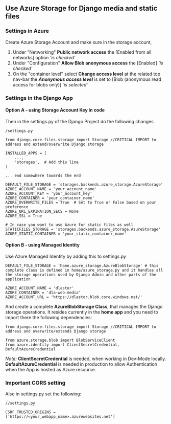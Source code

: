## Use Azure Storage for Django media and static files

### Settings in Azure
Create Azure Storage Account and make sure in the storage account, 
1. Under "Networking" **Public network access** the [Enabled from all networks] option *'is checked'*
2. Under "Configuration" **Allow Blob anonymous access** the [Enabled] *'is checked'*
3. On the "container level" select **Change access level** at the related top nav-bar the ***Anonymous access level*** is set to [Blob (anonymous read access for blobs only)] '*is selected*'

### Settings in the Django App

#### Option A - using Storage Account Key in code
Then in the settings.py of the Django Project do the following changes
```
/settings.py

from django.core.files.storage import Storage //CRITICAL IMPORT to address and extend/overwrite Django storage 

INSTALLED_APPS = [
    ...,
    'storages',  # Add this line
]

... end somewhere towards the end

DEFAULT_FILE_STORAGE = 'storages.backends.azure_storage.AzureStorage'
AZURE_ACCOUNT_NAME = 'your_account_name'
AZURE_ACCOUNT_KEY = 'your_account_key'
AZURE_CONTAINER = 'your_container_name'
AZURE_OVERWRITE_FILES = True  # Set to True or False based on your preference
AZURE_URL_EXPIRATION_SECS = None
AZURE_SSL = True

# In case you want to use Azure for static files as well
STATICFILES_STORAGE = 'storages.backends.azure_storage.AzureStorage'
AZURE_STATIC_CONTAINER = 'your_static_container_name'

```

#### Option B - using Managed Identity
Use Azure Managed Identity by adding this to settings.py
```
DEFAULT_FILE_STORAGE = 'home.azure_storage.AzureBlobStorage' # this complete class is defined in home/azure_storage.py and it handles all the storage operations used by Django Admin and other parts of the application

AZURE_ACCOUNT_NAME = 'dlastor'
AZURE_CONTAINER = 'dla-web-media'
AZURE_ACCOUNT_URL = 'https://dlastor.blob.core.windows.net/'

```
And create a complete **AzureBlobStorage Class**, that manages the Django storage operations. It resides currently in the **home app** and you need to import there the following dependencies:
```
from django.core.files.storage import Storage //CRITICAL IMPORT to address and overwrite/extends Django storage 

from azure.storage.blob import BlobServiceClient
from azure.identity import ClientSecretCredential, DefaultAzureCredential
```
*Note:* 
**ClientSecretCredential** is needed, when working in Dev-Mode locally.  
**DefaultAzureCredential** is needed in production to allow Authentication when the App is hosted as Azure resource.

### Important CORS setting
Also in settings.py set the following:
```
//settings.py

CSRF_TRUSTED_ORIGINS = ['https://<your_webapp_name>.azurewebsites.net']
```